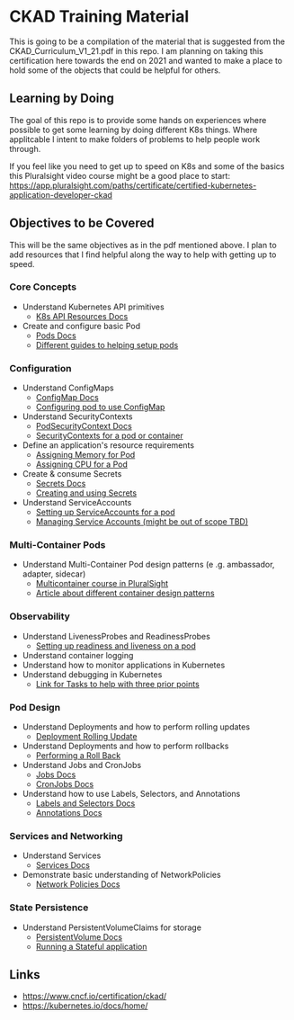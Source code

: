# CKAD Training Material

This is going to be a compilation of the material that is suggested from the CKAD_Curriculum_V1_21.pdf in this repo. I am planning on taking this certification here towards the end on 2021 and wanted to make a place to hold some of the objects that could be helpful for others. 

## Learning by Doing

The goal of this repo is to provide some hands on experiences where possible to get some learning by doing different K8s things. Where applitcable I intent to make folders of problems to help people work through. 

If you feel like you need to get up to speed on K8s and some of the basics this Pluralsight video course might be a good place to start: https://app.pluralsight.com/paths/certificate/certified-kubernetes-application-developer-ckad

## Objectives to be Covered

This will be the same objectives as in the pdf mentioned above. I plan to add resources that I find helpful along the way to help with getting up to speed. 

### Core Concepts

- Understand Kubernetes API primitives
    - [K8s API Resources Docs](https://kubernetes.io/docs/reference/kubernetes-api/)
- Create and configure basic Pod
    - [Pods Docs](https://kubernetes.io/docs/concepts/workloads/pods/)
    - [Different guides to helping setup pods](https://kubernetes.io/docs/tasks/configure-pod-container/)

### Configuration

- Understand ConfigMaps
    - [ConfigMap Docs](https://kubernetes.io/docs/concepts/configuration/configmap/)
    - [Configuring pod to use ConfigMap](https://kubernetes.io/docs/tasks/configure-pod-container/configure-pod-configmap/)
- Understand SecurityContexts
    - [PodSecurityContext Docs](https://kubernetes.io/docs/reference/generated/kubernetes-api/v1.22/#podsecuritycontext-v1-core)
    - [SecurityContexts for a pod or container](https://kubernetes.io/docs/tasks/configure-pod-container/security-context/)
- Define an application's resource requirements
    - [Assigning Memory for Pod](https://kubernetes.io/docs/tasks/configure-pod-container/assign-memory-resource/)
    - [Assigning CPU for a Pod](https://kubernetes.io/docs/tasks/configure-pod-container/assign-cpu-resource/)
- Create & consume Secrets
    - [Secrets Docs](https://kubernetes.io/docs/concepts/configuration/secret/)
    - [Creating and using Secrets](https://kubernetes.io/docs/tasks/inject-data-application/distribute-credentials-secure/)
- Understand ServiceAccounts
    - [Setting up ServiceAccounts for a pod](https://kubernetes.io/docs/tasks/configure-pod-container/configure-service-account/)
    - [Managing Service Accounts (might be out of scope TBD)](https://kubernetes.io/docs/reference/access-authn-authz/service-accounts-admin/)

### Multi-Container Pods

- Understand Multi-Container Pod design patterns (e .g. ambassador, adapter, sidecar)
    - [Multicontainer course in PluralSight](https://app.pluralsight.com/library/courses/kubernetes-developers-integrating-volumes-using-multi-container-pods)
    - [Article about different container design patterns](https://kubernetes.io/blog/2015/06/the-distributed-system-toolkit-patterns/)

### Observability

- Understand LivenessProbes and ReadinessProbes
    - [Setting up readiness and liveness on a pod](https://kubernetes.io/docs/tasks/configure-pod-container/configure-liveness-readiness-startup-probes/)
- Understand container logging
- Understand how to monitor applications in Kubernetes
- Understand debugging in Kubernetes
    - [Link for Tasks to help with three prior points](https://kubernetes.io/docs/tasks/debug-application-cluster/)

### Pod Design

- Understand Deployments and how to perform rolling updates
    - [Deployment Rolling Update](https://kubernetes.io/docs/tutorials/kubernetes-basics/update/update-intro/)
- Understand Deployments and how to perform rollbacks
    - [Performing a Roll Back](https://kubernetes.io/docs/tutorials/kubernetes-basics/update/update-intro/)
- Understand Jobs and CronJobs
    - [Jobs Docs](https://kubernetes.io/docs/concepts/workloads/controllers/job/)
    - [CronJobs Docs](https://kubernetes.io/docs/concepts/workloads/controllers/cron-jobs/)
- Understand how to use Labels, Selectors, and Annotations
    - [Labels and Selectors Docs](https://kubernetes.io/docs/concepts/overview/working-with-objects/labels/)
    - [Annotations Docs](https://kubernetes.io/docs/concepts/overview/working-with-objects/annotations/)

### Services and Networking

- Understand Services
    - [Services Docs](https://kubernetes.io/docs/concepts/services-networking/service/)
- Demonstrate basic understanding of NetworkPolicies
    - [Network Policies Docs](https://kubernetes.io/docs/concepts/services-networking/network-policies/)

### State Persistence

- Understand PersistentVolumeClaims for storage
    - [PersistentVolume Docs](https://kubernetes.io/docs/concepts/storage/persistent-volumes/)
    - [Running a Stateful application](https://kubernetes.io/docs/tasks/run-application/run-single-instance-stateful-application/)

## Links

- https://www.cncf.io/certification/ckad/
- https://kubernetes.io/docs/home/